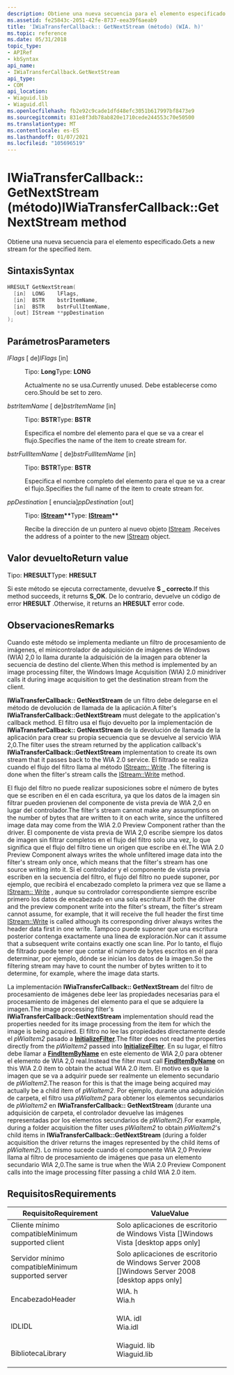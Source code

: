 ```yaml
---
description: Obtiene una nueva secuencia para el elemento especificado.
ms.assetid: fe25843c-2051-42fe-8737-eea39f6aeab9
title: 'IWiaTransferCallback:: GetNextStream (método) (WIA. h)'
ms.topic: reference
ms.date: 05/31/2018
topic_type:
- APIRef
- kbSyntax
api_name:
- IWiaTransferCallback.GetNextStream
api_type:
- COM
api_location:
- Wiaguid.lib
- Wiaguid.dll
ms.openlocfilehash: fb2e92c9cade1dfd48efc3051b617997bf8473e9
ms.sourcegitcommit: 831e8f3db78ab820e1710cede244553c70e50500
ms.translationtype: MT
ms.contentlocale: es-ES
ms.lasthandoff: 01/07/2021
ms.locfileid: "105696519"
---
```

# <a name="iwiatransfercallbackgetnextstream-method"></a><span data-ttu-id="0cb58-103">IWiaTransferCallback:: GetNextStream (método)</span><span class="sxs-lookup"><span data-stu-id="0cb58-103">IWiaTransferCallback::GetNextStream method</span></span>

<span data-ttu-id="0cb58-104">Obtiene una nueva secuencia para el elemento especificado.</span><span class="sxs-lookup"><span data-stu-id="0cb58-104">Gets a new stream for the specified item.</span></span>

## <a name="syntax"></a><span data-ttu-id="0cb58-105">Sintaxis</span><span class="sxs-lookup"><span data-stu-id="0cb58-105">Syntax</span></span>


```C++
HRESULT GetNextStream(
  [in]  LONG    lFlags,
  [in]  BSTR    bstrItemName,
  [in]  BSTR    bstrFullItemName,
  [out] IStream **ppDestination
);
```



## <a name="parameters"></a><span data-ttu-id="0cb58-106">Parámetros</span><span class="sxs-lookup"><span data-stu-id="0cb58-106">Parameters</span></span>

<dl> <dt>

<span data-ttu-id="0cb58-107">*lFlags* \[ de\]</span><span class="sxs-lookup"><span data-stu-id="0cb58-107">*lFlags* \[in\]</span></span>
</dt> <dd>

<span data-ttu-id="0cb58-108">Tipo: **Long**</span><span class="sxs-lookup"><span data-stu-id="0cb58-108">Type: **LONG**</span></span>

<span data-ttu-id="0cb58-109">Actualmente no se usa.</span><span class="sxs-lookup"><span data-stu-id="0cb58-109">Currently unused.</span></span> <span data-ttu-id="0cb58-110">Debe establecerse como cero.</span><span class="sxs-lookup"><span data-stu-id="0cb58-110">Should be set to zero.</span></span>

</dd> <dt>

<span data-ttu-id="0cb58-111">*bstrItemName* \[ de\]</span><span class="sxs-lookup"><span data-stu-id="0cb58-111">*bstrItemName* \[in\]</span></span>
</dt> <dd>

<span data-ttu-id="0cb58-112">Tipo: **BSTR**</span><span class="sxs-lookup"><span data-stu-id="0cb58-112">Type: **BSTR**</span></span>

<span data-ttu-id="0cb58-113">Especifica el nombre del elemento para el que se va a crear el flujo.</span><span class="sxs-lookup"><span data-stu-id="0cb58-113">Specifies the name of the item to create stream for.</span></span>

</dd> <dt>

<span data-ttu-id="0cb58-114">*bstrFullItemName* \[ de\]</span><span class="sxs-lookup"><span data-stu-id="0cb58-114">*bstrFullItemName* \[in\]</span></span>
</dt> <dd>

<span data-ttu-id="0cb58-115">Tipo: **BSTR**</span><span class="sxs-lookup"><span data-stu-id="0cb58-115">Type: **BSTR**</span></span>

<span data-ttu-id="0cb58-116">Especifica el nombre completo del elemento para el que se va a crear el flujo.</span><span class="sxs-lookup"><span data-stu-id="0cb58-116">Specifies the full name of the item to create stream for.</span></span>

</dd> <dt>

<span data-ttu-id="0cb58-117">*ppDestination* \[ enuncia\]</span><span class="sxs-lookup"><span data-stu-id="0cb58-117">*ppDestination* \[out\]</span></span>
</dt> <dd>

<span data-ttu-id="0cb58-118">Tipo: **[IStream](/windows/win32/api/objidl/nn-objidl-istream)\*\***</span><span class="sxs-lookup"><span data-stu-id="0cb58-118">Type: **[IStream](/windows/win32/api/objidl/nn-objidl-istream)\*\***</span></span>

<span data-ttu-id="0cb58-119">Recibe la dirección de un puntero al nuevo objeto [IStream](/windows/win32/api/objidl/nn-objidl-istream) .</span><span class="sxs-lookup"><span data-stu-id="0cb58-119">Receives the address of a pointer to the new [IStream](/windows/win32/api/objidl/nn-objidl-istream) object.</span></span>

</dd> </dl>

## <a name="return-value"></a><span data-ttu-id="0cb58-120">Valor devuelto</span><span class="sxs-lookup"><span data-stu-id="0cb58-120">Return value</span></span>

<span data-ttu-id="0cb58-121">Tipo: **HRESULT**</span><span class="sxs-lookup"><span data-stu-id="0cb58-121">Type: **HRESULT**</span></span>

<span data-ttu-id="0cb58-122">Si este método se ejecuta correctamente, devuelve **S \_ correcto**.</span><span class="sxs-lookup"><span data-stu-id="0cb58-122">If this method succeeds, it returns **S\_OK**.</span></span> <span data-ttu-id="0cb58-123">De lo contrario, devuelve un código de error **HRESULT** .</span><span class="sxs-lookup"><span data-stu-id="0cb58-123">Otherwise, it returns an **HRESULT** error code.</span></span>

## <a name="remarks"></a><span data-ttu-id="0cb58-124">Observaciones</span><span class="sxs-lookup"><span data-stu-id="0cb58-124">Remarks</span></span>

<span data-ttu-id="0cb58-125">Cuando este método se implementa mediante un filtro de procesamiento de imágenes, el minicontrolador de adquisición de imágenes de Windows (WIA) 2,0 lo llama durante la adquisición de la imagen para obtener la secuencia de destino del cliente.</span><span class="sxs-lookup"><span data-stu-id="0cb58-125">When this method is implemented by an image processing filter, the Windows Image Acquisition (WIA) 2.0 minidriver calls it during image acquisition to get the destination stream from the client.</span></span>

<span data-ttu-id="0cb58-126">**IWiaTransferCallback:: GetNextStream** de un filtro debe delegarse en el método de devolución de llamada de la aplicación.</span><span class="sxs-lookup"><span data-stu-id="0cb58-126">A filter's **IWiaTransferCallback::GetNextStream** must delegate to the application's callback method.</span></span> <span data-ttu-id="0cb58-127">El filtro usa el flujo devuelto por la implementación de **IWiaTransferCallback:: GetNextStream** de la devolución de llamada de la aplicación para crear su propia secuencia que se devuelve al servicio WIA 2,0.</span><span class="sxs-lookup"><span data-stu-id="0cb58-127">The filter uses the stream returned by the application callback's **IWiaTransferCallback::GetNextStream** implementation to create its own stream that it passes back to the WIA 2.0 service.</span></span> <span data-ttu-id="0cb58-128">El filtrado se realiza cuando el flujo del filtro llama al método [IStream:: Write](/windows/win32/api/objidl/nf-objidl-isequentialstream-write) .</span><span class="sxs-lookup"><span data-stu-id="0cb58-128">The filtering is done when the filter's stream calls the [IStream::Write](/windows/win32/api/objidl/nf-objidl-isequentialstream-write) method.</span></span>

<span data-ttu-id="0cb58-129">El flujo del filtro no puede realizar suposiciones sobre el número de bytes que se escriben en él en cada escritura, ya que los datos de la imagen sin filtrar pueden provienen del componente de vista previa de WIA 2,0 en lugar del controlador.</span><span class="sxs-lookup"><span data-stu-id="0cb58-129">The filter's stream cannot make any assumptions on the number of bytes that are written to it on each write, since the unfiltered image data may come from the WIA 2.0 Preview Component rather than the driver.</span></span> <span data-ttu-id="0cb58-130">El componente de vista previa de WIA 2,0 escribe siempre los datos de imagen sin filtrar completos en el flujo del filtro solo una vez, lo que significa que el flujo del filtro tiene un origen que escribe en él.</span><span class="sxs-lookup"><span data-stu-id="0cb58-130">The WIA 2.0 Preview Component always writes the whole unfiltered image data into the filter's stream only once, which means that the filter's stream has one source writing into it.</span></span> <span data-ttu-id="0cb58-131">Si el controlador y el componente de vista previa escriben en la secuencia del filtro, el flujo del filtro no puede suponer, por ejemplo, que recibirá el encabezado completo la primera vez que se llame a [IStream:: Write](/windows/win32/api/objidl/nf-objidl-isequentialstream-write) , aunque su controlador correspondiente siempre escribe primero los datos de encabezado en una sola escritura.</span><span class="sxs-lookup"><span data-stu-id="0cb58-131">If both the driver and the preview component write into the filter's stream, the filter's stream cannot assume, for example, that it will receive the full header the first time [IStream::Write](/windows/win32/api/objidl/nf-objidl-isequentialstream-write) is called although its corresponding driver always writes the header data first in one write.</span></span> <span data-ttu-id="0cb58-132">Tampoco puede suponer que una escritura posterior contenga exactamente una línea de exploración.</span><span class="sxs-lookup"><span data-stu-id="0cb58-132">Nor can it assume that a subsequent write contains exactly one scan line.</span></span> <span data-ttu-id="0cb58-133">Por lo tanto, el flujo de filtrado puede tener que contar el número de bytes escritos en él para determinar, por ejemplo, dónde se inician los datos de la imagen.</span><span class="sxs-lookup"><span data-stu-id="0cb58-133">So the filtering stream may have to count the number of bytes written to it to determine, for example, where the image data starts.</span></span>

<span data-ttu-id="0cb58-134">La implementación **IWiaTransferCallback:: GetNextStream** del filtro de procesamiento de imágenes debe leer las propiedades necesarias para el procesamiento de imágenes del elemento para el que se adquiere la imagen.</span><span class="sxs-lookup"><span data-stu-id="0cb58-134">The image processing filter's **IWiaTransferCallback::GetNextStream** implementation should read the properties needed for its image processing from the item for which the image is being acquired.</span></span> <span data-ttu-id="0cb58-135">El filtro no lee las propiedades directamente desde el *pWiaItem2* pasado a [**InitializeFilter**](-wia-iwiaimagefilter-initializefilter.md).</span><span class="sxs-lookup"><span data-stu-id="0cb58-135">The filter does not read the properties directly from the *pWiaItem2* passed into [**InitializeFilter**](-wia-iwiaimagefilter-initializefilter.md).</span></span> <span data-ttu-id="0cb58-136">En su lugar, el filtro debe llamar a [**FindItemByName**](-wia-iwiaitem2-finditembyname.md) en este elemento de WIA 2,0 para obtener el elemento de WIA 2,0 real.</span><span class="sxs-lookup"><span data-stu-id="0cb58-136">Instead the filter must call [**FindItemByName**](-wia-iwiaitem2-finditembyname.md) on this WIA 2.0 item to obtain the actual WIA 2.0 item.</span></span> <span data-ttu-id="0cb58-137">El motivo es que la imagen que se va a adquirir puede ser realmente un elemento secundario de *pWiaItem2*.</span><span class="sxs-lookup"><span data-stu-id="0cb58-137">The reason for this is that the image being acquired may actually be a child item of *pWiaItem2*.</span></span> <span data-ttu-id="0cb58-138">Por ejemplo, durante una adquisición de carpeta, el filtro usa *pWiaItem2* para obtener los elementos secundarios de *pWiaItem2* en **IWiaTransferCallback:: GetNextStream** (durante una adquisición de carpeta, el controlador devuelve las imágenes representadas por los elementos secundarios de *pWiaItem2*).</span><span class="sxs-lookup"><span data-stu-id="0cb58-138">For example, during a folder acquisition the filter uses *pWiaItem2* to obtain *pWiaItem2*'s child items in **IWiaTransferCallback::GetNextStream** (during a folder acquisition the driver returns the images represented by the child items of *pWiaItem2*).</span></span> <span data-ttu-id="0cb58-139">Lo mismo sucede cuando el componente WIA 2,0 Preview llama al filtro de procesamiento de imágenes que pasa un elemento secundario WIA 2,0.</span><span class="sxs-lookup"><span data-stu-id="0cb58-139">The same is true when the WIA 2.0 Preview Component calls into the image processing filter passing a child WIA 2.0 item.</span></span>

## <a name="requirements"></a><span data-ttu-id="0cb58-140">Requisitos</span><span class="sxs-lookup"><span data-stu-id="0cb58-140">Requirements</span></span>



| <span data-ttu-id="0cb58-141">Requisito</span><span class="sxs-lookup"><span data-stu-id="0cb58-141">Requirement</span></span> | <span data-ttu-id="0cb58-142">Value</span><span class="sxs-lookup"><span data-stu-id="0cb58-142">Value</span></span> |
|-------------------------------------|----------------------------------------------------------------------------------------|
| <span data-ttu-id="0cb58-143">Cliente mínimo compatible</span><span class="sxs-lookup"><span data-stu-id="0cb58-143">Minimum supported client</span></span><br/> | <span data-ttu-id="0cb58-144">Solo aplicaciones de escritorio de Windows Vista \[\]</span><span class="sxs-lookup"><span data-stu-id="0cb58-144">Windows Vista \[desktop apps only\]</span></span><br/>                                         |
| <span data-ttu-id="0cb58-145">Servidor mínimo compatible</span><span class="sxs-lookup"><span data-stu-id="0cb58-145">Minimum supported server</span></span><br/> | <span data-ttu-id="0cb58-146">Solo aplicaciones de escritorio de Windows Server 2008 \[\]</span><span class="sxs-lookup"><span data-stu-id="0cb58-146">Windows Server 2008 \[desktop apps only\]</span></span><br/>                                   |
| <span data-ttu-id="0cb58-147">Encabezado</span><span class="sxs-lookup"><span data-stu-id="0cb58-147">Header</span></span><br/>                   | <dl> <span data-ttu-id="0cb58-148"><dt>WIA. h</dt></span><span class="sxs-lookup"><span data-stu-id="0cb58-148"><dt>Wia.h</dt></span></span> </dl>       |
| <span data-ttu-id="0cb58-149">IDL</span><span class="sxs-lookup"><span data-stu-id="0cb58-149">IDL</span></span><br/>                      | <dl> <span data-ttu-id="0cb58-150"><dt>WIA. idl</dt></span><span class="sxs-lookup"><span data-stu-id="0cb58-150"><dt>Wia.idl</dt></span></span> </dl>     |
| <span data-ttu-id="0cb58-151">Biblioteca</span><span class="sxs-lookup"><span data-stu-id="0cb58-151">Library</span></span><br/>                  | <dl> <span data-ttu-id="0cb58-152"><dt>Wiaguid. lib</dt></span><span class="sxs-lookup"><span data-stu-id="0cb58-152"><dt>Wiaguid.lib</dt></span></span> </dl> |



 

 
